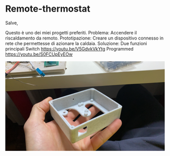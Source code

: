# Remote-thermostat
Salve,

Questo è uno dei miei progetti preferiti.
Problema: Accendere il riscaldamento da remoto.
Prototipazione: Creare un dispositivo connesso in rete che permettesse di azionare la caldaia.
Soluzione:
Due funzioni principali
Switch
https://youtu.be/V5GdvkVkYtg
Programmed
https://youtu.be/S0FCUpEyEOw

![alt text](https://github.com/RomeoVir/Remote-thermostat/blob/main/Photos/3D_Printed_Body.jpg)

